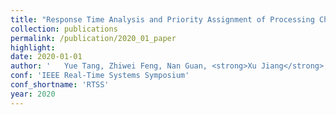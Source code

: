 ```yaml
---
title: "Response Time Analysis and Priority Assignment of Processing Chains on ROS2 Executors"
collection: publications
permalink: /publication/2020_01_paper
highlight: 
date: 2020-01-01
author: '	Yue Tang, Zhiwei Feng, Nan Guan, <strong>Xu Jiang</strong>, Mingsong Lv, Qingxu Deng, Wang Yi'
conf: 'IEEE Real-Time Systems Symposium'
conf_shortname: 'RTSS'
year: 2020
---
```

